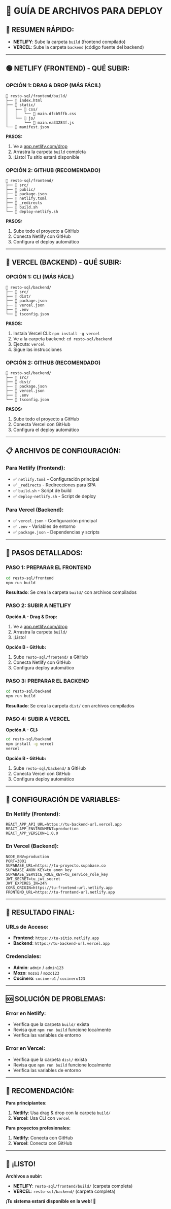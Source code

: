 # 📁 GUÍA DE ARCHIVOS PARA DEPLOY

## 🎯 **RESUMEN RÁPIDO:**

- **NETLIFY**: Sube la carpeta `build` (frontend compilado)
- **VERCEL**: Sube la carpeta `backend` (código fuente del backend)

---

## 🟢 **NETLIFY (FRONTEND) - QUÉ SUBIR:**

### **OPCIÓN 1: DRAG & DROP (MÁS FÁCIL)**
```
📁 resto-sql/frontend/build/
├── 📄 index.html
├── 📁 static/
│   ├── 📁 css/
│   │   └── 📄 main.dfcb5ffb.css
│   └── 📁 js/
│       └── 📄 main.ea33284f.js
└── 📄 manifest.json
```

**PASOS:**
1. Ve a [app.netlify.com/drop](https://app.netlify.com/drop)
2. Arrastra la carpeta `build` completa
3. ¡Listo! Tu sitio estará disponible

### **OPCIÓN 2: GITHUB (RECOMENDADO)**
```
📁 resto-sql/frontend/
├── 📁 src/
├── 📁 public/
├── 📄 package.json
├── 📄 netlify.toml
├── 📄 _redirects
├── 📄 build.sh
└── 📄 deploy-netlify.sh
```

**PASOS:**
1. Sube todo el proyecto a GitHub
2. Conecta Netlify con GitHub
3. Configura el deploy automático

---

## 🔵 **VERCEL (BACKEND) - QUÉ SUBIR:**

### **OPCIÓN 1: CLI (MÁS FÁCIL)**
```
📁 resto-sql/backend/
├── 📁 src/
├── 📁 dist/
├── 📄 package.json
├── 📄 vercel.json
├── 📄 .env
└── 📄 tsconfig.json
```

**PASOS:**
1. Instala Vercel CLI: `npm install -g vercel`
2. Ve a la carpeta backend: `cd resto-sql/backend`
3. Ejecuta: `vercel`
4. Sigue las instrucciones

### **OPCIÓN 2: GITHUB (RECOMENDADO)**
```
📁 resto-sql/backend/
├── 📁 src/
├── 📁 dist/
├── 📄 package.json
├── 📄 vercel.json
├── 📄 .env
└── 📄 tsconfig.json
```

**PASOS:**
1. Sube todo el proyecto a GitHub
2. Conecta Vercel con GitHub
3. Configura el deploy automático

---

## 📋 **ARCHIVOS DE CONFIGURACIÓN:**

### **Para Netlify (Frontend):**
- ✅ `netlify.toml` - Configuración principal
- ✅ `_redirects` - Redirecciones para SPA
- ✅ `build.sh` - Script de build
- ✅ `deploy-netlify.sh` - Script de deploy

### **Para Vercel (Backend):**
- ✅ `vercel.json` - Configuración principal
- ✅ `.env` - Variables de entorno
- ✅ `package.json` - Dependencias y scripts

---

## 🚀 **PASOS DETALLADOS:**

### **PASO 1: PREPARAR EL FRONTEND**
```bash
cd resto-sql/frontend
npm run build
```
**Resultado**: Se crea la carpeta `build/` con archivos compilados

### **PASO 2: SUBIR A NETLIFY**
**Opción A - Drag & Drop:**
1. Ve a [app.netlify.com/drop](https://app.netlify.com/drop)
2. Arrastra la carpeta `build/`
3. ¡Listo!

**Opción B - GitHub:**
1. Sube `resto-sql/frontend/` a GitHub
2. Conecta Netlify con GitHub
3. Configura deploy automático

### **PASO 3: PREPARAR EL BACKEND**
```bash
cd resto-sql/backend
npm run build
```
**Resultado**: Se crea la carpeta `dist/` con archivos compilados

### **PASO 4: SUBIR A VERCEL**
**Opción A - CLI:**
```bash
cd resto-sql/backend
npm install -g vercel
vercel
```

**Opción B - GitHub:**
1. Sube `resto-sql/backend/` a GitHub
2. Conecta Vercel con GitHub
3. Configura deploy automático

---

## 🔧 **CONFIGURACIÓN DE VARIABLES:**

### **En Netlify (Frontend):**
```
REACT_APP_API_URL=https://tu-backend-url.vercel.app
REACT_APP_ENVIRONMENT=production
REACT_APP_VERSION=1.0.0
```

### **En Vercel (Backend):**
```
NODE_ENV=production
PORT=3001
SUPABASE_URL=https://tu-proyecto.supabase.co
SUPABASE_ANON_KEY=tu_anon_key
SUPABASE_SERVICE_ROLE_KEY=tu_service_role_key
JWT_SECRET=tu_jwt_secret
JWT_EXPIRES_IN=24h
CORS_ORIGIN=https://tu-frontend-url.netlify.app
FRONTEND_URL=https://tu-frontend-url.netlify.app
```

---

## 📱 **RESULTADO FINAL:**

### **URLs de Acceso:**
- **Frontend**: `https://tu-sitio.netlify.app`
- **Backend**: `https://tu-backend-url.vercel.app`

### **Credenciales:**
- **Admin**: `admin` / `admin123`
- **Mozo**: `mozo1` / `mozo123`
- **Cocinero**: `cocinero1` / `cocinero123`

---

## 🆘 **SOLUCIÓN DE PROBLEMAS:**

### **Error en Netlify:**
- Verifica que la carpeta `build/` exista
- Revisa que `npm run build` funcione localmente
- Verifica las variables de entorno

### **Error en Vercel:**
- Verifica que la carpeta `dist/` exista
- Revisa que `npm run build` funcione localmente
- Verifica las variables de entorno

---

## 🎯 **RECOMENDACIÓN:**

**Para principiantes:**
1. **Netlify**: Usa drag & drop con la carpeta `build/`
2. **Vercel**: Usa CLI con `vercel`

**Para proyectos profesionales:**
1. **Netlify**: Conecta con GitHub
2. **Vercel**: Conecta con GitHub

---

## 🎉 **¡LISTO!**

**Archivos a subir:**
- **NETLIFY**: `resto-sql/frontend/build/` (carpeta completa)
- **VERCEL**: `resto-sql/backend/` (carpeta completa)

**¡Tu sistema estará disponible en la web! 🚀**
